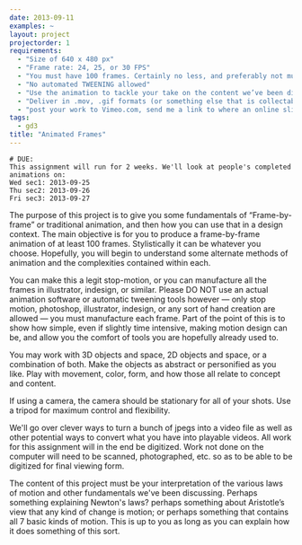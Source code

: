 ```yaml
--- 
date: 2013-09-11
examples: ~
layout: project
projectorder: 1
requirements: 
  - "Size of 640 x 480 px"
  - "Frame rate: 24, 25, or 30 FPS"
  - "You must have 100 frames. Certainly no less, and preferably not much more."
  - "No automated TWEENING allowed"
  - "Use the animation to tackle your take on the content we’ve been discussing thus far"
  - "Deliver in .mov, .gif formats (or something else that is collectable in 1 file or archive, and allows for universal playback, like a web slideshow)"
  - "post your work to Vimeo.com, send me a link to where an online slideshow can be viewed, or bring a .mov or .gif file to class"
tags: 
  - gd3
title: "Animated Frames"
---
```


```
# DUE:
This assignment will run for 2 weeks. We'll look at people's completed animations on:
Wed sec1: 2013-09-25
Thu sec2: 2013-09-26
Fri sec3: 2013-09-27
```

The purpose of this project is to give you some fundamentals of “Frame-by-frame” or traditional animation, and then how you can use that in a design context. The main objective is for you to produce a frame-by-frame animation of at least 100 frames. Stylistically it can be whatever you choose. Hopefully, you will begin to understand some alternate methods of animation and the complexities contained within each.

You can make this a legit stop-motion, or you can manufacture all the frames in illustrator, indesign, or similar. Please DO NOT use an actual animation software or automatic tweening tools however — only stop motion, photoshop, illustrator, indesign, or any sort of hand creation are allowed — you must manufacture each frame. Part of the point of this is to show how simple, even if slightly time intensive, making motion design can be, and allow you the comfort of tools you are hopefully already used to.

You may work with 3D objects and space, 2D objects and space, or a combination of both. Make the objects as abstract or personified as you like. Play with movement, color, form, and how those all relate to concept and content.

If using a camera, the camera should be stationary for all of your shots. Use a tripod for maximum control and flexibility.

We'll go over clever ways to turn a bunch of jpegs into a video file as well as other potential ways to convert what you have into playable videos. All work for this assignment will in the end be digitized. Work not done on the computer will need to be scanned, photographed, etc. so as to be able to be digitized for final viewing form.

The content of this project must be your interpretation of the various laws of motion and other fundamentals we've been discussing. Perhaps something explaining Newton's laws? perhaps something about Aristotle’s view that any kind of change is motion; or perhaps something that contains all 7 basic kinds of motion. This is up to you as long as you can explain how it does something of this sort.
